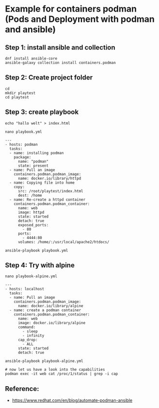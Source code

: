 # Example for containers podman (Pods and Deployment with podman and ansible)

## Step 1: install ansible and collection 

```
dnf install ansible-core 
ansible-galaxy collection install containers.podman
```

## Step 2: Create project folder  

```
cd
mkdir playtest
cd playtest
```
## Step 3: create playbook 

```
echo "hallo welt" > index.html 
```

```
nano playbook.yml
```

```
---
- hosts: podman
  tasks:
  - name: installing podman
    package:
      name: "podman"
      state: present
  - name: Pull an image
    containers.podman.podman_image:
      name: docker.io/library/httpd
  - name: Copying file into home
    copy:
      src: /root/playtest/index.html
      dest: /home
  - name: Re-create a httpd container
    containers.podman.podman_container:
      name: web
      image: httpd
      state: started
      detach: true
      exposed_ports:
        - 80
      ports:
        - 4444:80
      volumes: /home/:/usr/local/apache2/htdocs/
```

```
ansible-playbook playbook.yml
```

## Step 4: Try with alpine 

```
nano playbook-alpine.yml
```

```
---
- hosts: localhost
  tasks:
  - name: Pull an image
    containers.podman.podman_image:
      name: docker.io/library/alpine
  - name: create a podman container 
    containers.podman.podman_container:
      name: web
      image: docker.io/library/alpine
      command:
        - sleep
        - infinity
      cap_drop:
        - ALL
      state: started
      detach: true
```

```
ansible-playbook playbook-alpine.yml
```

```
# now let us have a look into the capabilities
podman exec -it web cat /proc/1/status | grep -i cap
```



## Reference: 
  * https://www.redhat.com/en/blog/automate-podman-ansible
